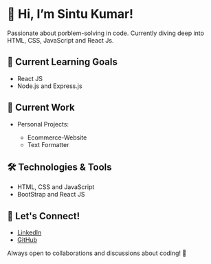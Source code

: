 <h1>👋 Hi, I’m Sintu Kumar!</h1>
<p>Passionate about porblem-solving in code. Currently diving deep into HTML, CSS, JavaScript and React Js.</p>
<h2>🚀 Current Learning Goals</h2>
<ul>
 <li>React JS</li>
<li>Node.js and Express.js</li>
</ul>
<h2>💼 Current Work</h2>
<ul><li>Personal Projects:</li>
<ul>
 <li>Ecommerce-Website</li>
 <li>Text Formatter</li>
</ul></ul>
<h2>🛠️ Technologies & Tools</h2>
<ul>
 <li>HTML, CSS and JavaScript</li>
 <li>BootStrap and React JS</li>
</ul>
<h2>🌱 Let's Connect!</h2>
<ul>
 <li><a href="https://www.linkedin.com/in/sintu-kumar-8916b5224" target="_blank">LinkedIn</a></li>
 <li><a href="https://github.com/sintu1kumar" target="_blank">GitHub</a></li>
</ul>
<p>Always open to collaborations and discussions about coding! 💬</p>
